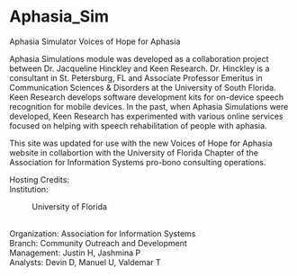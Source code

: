 # Aphasia_Sim

Aphasia Simulator
Voices of Hope for Aphasia

Aphasia Simulations module was developed as a collaboration project
between Dr. Jacqueline Hinckley and Keen Research. Dr. Hinckley is a
consultant in St. Petersburg, FL and Associate Professor Emeritus in
Communication Sciences & Disorders at the University of South Florida.
Keen Research develops software development kits for on-device speech
recognition for mobile devices. In the past, when Aphasia Simulations
were developed, Keen Research has experimented with various online
services focused on helping with speech rehabilitation of people with
aphasia.

This site was updated for use with the new Voices of Hope for Aphasia 
website in collabortion with the University of Florida Chapter of the 
Association for Information Systems pro-bono consulting operations.

Hosting Credits:<br>
Institution: 	  <p style="margin-left: 40px">University of Florida</p><br>
Organization: 	Association for Information Systems<br>
Branch: 		    Community Outreach and Development<br>
Management:		  Justin H, Jashmina P<br>
Analysts:		    Devin D, Manuel U, Valdemar T<br>
